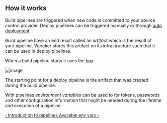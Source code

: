 ## How it works

Build pipelines are triggered when new code is committed to your source
control provider. Deploy pipelines can be triggered manually or through
[auto deployment](/docs/deploy/auto-deploy.html).

Build pipeline have an end result called an *artifact* which is the
result of your pipeline. Wercker stores this artifact on its
infrastructure such that it can be used in deploy pipelines.

When a build pipeline starts it uses the [box]()

![image](/images/pipeline-build.png)

The starting point for a deploy pipeline is the artifact that was
created during the build pipeline.

With pipelines *environment variables* can be used to for tokens,
passwords and other configuration information that might be needed
during the lifetime and execution of a pipeline.

[&lsaquo; Introduction to pipelines ](/learn/pipelines/01_introduction.html "nav previous pipelines")
[Available env vars &rsaquo;](/learn/pipelines/03_available-env-vars.html "nav next pipelines")
